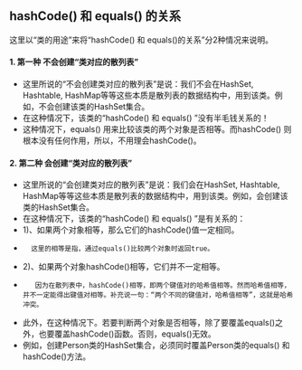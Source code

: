 ## hashCode() 和 equals() 的关系
 这里以“类的用途”来将“hashCode() 和 equals()的关系”分2种情况来说明。

#### 1. 第一种 不会创建“类对应的散列表”

-  这里所说的“不会创建类对应的散列表”是说：我们不会在HashSet, Hashtable, HashMap等等这些本质是散列表的数据结构中，用到该类。例如，不会创建该类的HashSet集合。
- 在这种情况下，该类的“hashCode() 和 equals() ”没有半毛钱关系的！
- 这种情况下，equals() 用来比较该类的两个对象是否相等。而hashCode() 则根本没有任何作用，所以，不用理会hashCode()。

#### 2. 第二种 会创建“类对应的散列表”

- 这里所说的“会创建类对应的散列表”是说：我们会在HashSet, Hashtable, HashMap等等这些本质是散列表的数据结构中，用到该类。例如，会创建该类的HashSet集合。
- 在这种情况下，该类的“hashCode() 和 equals() ”是有关系的：
- 1)、如果两个对象相等，那么它们的hashCode()值一定相同。
-       这里的相等是指，通过equals()比较两个对象时返回true。
- 2)、如果两个对象hashCode()相等，它们并不一定相等。
-        因为在散列表中，hashCode()相等，即两个键值对的哈希值相等。然而哈希值相等，并不一定能得出键值对相等。补充说一句：“两个不同的键值对，哈希值相等”，这就是哈希冲突。
- 此外，在这种情况下。若要判断两个对象是否相等，除了要覆盖equals()之外，也要覆盖hashCode()函数。否则，equals()无效。
- 例如，创建Person类的HashSet集合，必须同时覆盖Person类的equals() 和 hashCode()方法。